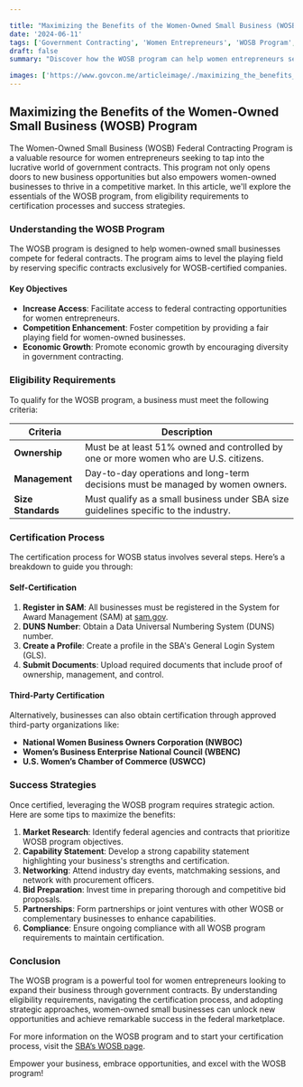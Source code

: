 ```yaml
---

title: "Maximizing the Benefits of the Women-Owned Small Business (WOSB) Program"
date: '2024-06-11'
tags: ['Government Contracting', 'Women Entrepreneurs', 'WOSB Program', 'Government Procurement', 'Small Business', 'Certification', 'Eligibility', 'Success Strategies']
draft: false
summary: "Discover how the WOSB program can help women entrepreneurs secure government contracts, including eligibility requirements, certification process, and success strategies."

images: ['https://www.govcon.me/articleimage/./maximizing_the_benefits_of_the_women_owned_small_business_wosb_program.webp']
---
```


## Maximizing the Benefits of the Women-Owned Small Business (WOSB) Program

The Women-Owned Small Business (WOSB) Federal Contracting Program is a valuable resource for women entrepreneurs seeking to tap into the lucrative world of government contracts. This program not only opens doors to new business opportunities but also empowers women-owned businesses to thrive in a competitive market. In this article, we'll explore the essentials of the WOSB program, from eligibility requirements to certification processes and success strategies.

### Understanding the WOSB Program

The WOSB program is designed to help women-owned small businesses compete for federal contracts. The program aims to level the playing field by reserving specific contracts exclusively for WOSB-certified companies.

#### Key Objectives

- **Increase Access**: Facilitate access to federal contracting opportunities for women entrepreneurs.
- **Competition Enhancement**: Foster competition by providing a fair playing field for women-owned businesses.
- **Economic Growth**: Promote economic growth by encouraging diversity in government contracting.

### Eligibility Requirements

To qualify for the WOSB program, a business must meet the following criteria:

| Criteria | Description |
|----------|-------------|
| **Ownership** | Must be at least 51% owned and controlled by one or more women who are U.S. citizens. |
| **Management** | Day-to-day operations and long-term decisions must be managed by women owners. |
| **Size Standards** | Must qualify as a small business under SBA size guidelines specific to the industry. |

### Certification Process

The certification process for WOSB status involves several steps. Here’s a breakdown to guide you through:

#### Self-Certification

1. **Register in SAM**: All businesses must be registered in the System for Award Management (SAM) at [sam.gov](https://sam.gov).
2. **DUNS Number**: Obtain a Data Universal Numbering System (DUNS) number.
3. **Create a Profile**: Create a profile in the SBA's General Login System (GLS).
4. **Submit Documents**: Upload required documents that include proof of ownership, management, and control.

#### Third-Party Certification

Alternatively, businesses can also obtain certification through approved third-party organizations like:

- **National Women Business Owners Corporation (NWBOC)**
- **Women’s Business Enterprise National Council (WBENC)**
- **U.S. Women’s Chamber of Commerce (USWCC)**

### Success Strategies

Once certified, leveraging the WOSB program requires strategic action. Here are some tips to maximize the benefits:

1. **Market Research**: Identify federal agencies and contracts that prioritize WOSB program objectives.
2. **Capability Statement**: Develop a strong capability statement highlighting your business's strengths and certification.
3. **Networking**: Attend industry day events, matchmaking sessions, and network with procurement officers.
4. **Bid Preparation**: Invest time in preparing thorough and competitive bid proposals.
5. **Partnerships**: Form partnerships or joint ventures with other WOSB or complementary businesses to enhance capabilities.
6. **Compliance**: Ensure ongoing compliance with all WOSB program requirements to maintain certification.

### Conclusion

The WOSB program is a powerful tool for women entrepreneurs looking to expand their business through government contracts. By understanding eligibility requirements, navigating the certification process, and adopting strategic approaches, women-owned small businesses can unlock new opportunities and achieve remarkable success in the federal marketplace.

For more information on the WOSB program and to start your certification process, visit the [SBA’s WOSB page](https://www.sba.gov/document/support--qualifying-women-owned-small-business-wosb-federal-contracting-program).

Empower your business, embrace opportunities, and excel with the WOSB program!
```